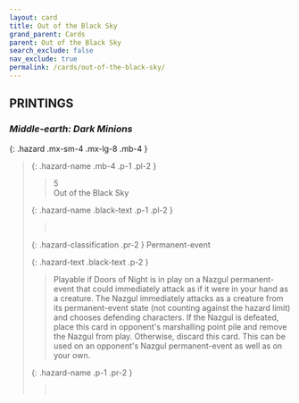 ```yaml
---
layout: card
title: Out of the Black Sky
grand_parent: Cards
parent: Out of the Black Sky
search_exclude: false
nav_exclude: true
permalink: /cards/out-of-the-black-sky/
---
```


## PRINTINGS


### _Middle-earth: Dark Minions_

{: .hazard .mx-sm-4 .mx-lg-8 .mb-4 }
> {: .hazard-name .mb-4 .p-1 .pl-2 }
> > <div class="hazard-mp">5</div>
> > <div class="card-name">Out of the Black Sky</div>
>
> {: .hazard-name .black-text .p-1 .pl-2 }
> > &nbsp;
>
> {: .hazard-classification .pr-2 }
> Permanent-event
>
> {: .hazard-text .black-text .p-2 }
> > Playable if Doors of Night is in play on a Nazgul permanent-event that could immediately attack as if it were in your hand as a creature. The Nazgul immediately attacks as a creature from its permanent-event state (not counting against the hazard limit) and chooses defending characters. If the Nazgul is defeated, place this card in opponent's marshalling point pile and remove the Nazgul from play. Otherwise, discard this card. This can be used on an opponent's Nazgul permanent-event as well as on your own. 
>
> {: .hazard-name .p-1 .pr-2 }
> > <div class="card-shield"></div>
> > <div class="card-corruption">&nbsp;</div>
